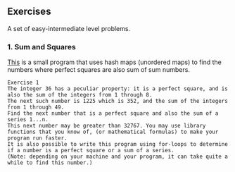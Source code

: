 ## Exercises

A set of easy-intermediate level problems.

### 1. Sum and Squares

[This](ex1.cpp) is a small program that uses hash maps (unordered maps) to find the numbers where perfect squares are also sum of sum numbers.
```
Exercise 1
The integer 36 has a peculiar property: it is a perfect square, and is also the sum of the integers from 1 through 8.
The next such number is 1225 which is 352, and the sum of the integers from 1 through 49.
Find the next number that is a perfect square and also the sum of a series 1...n.
This next number may be greater than 32767. You may use library functions that you know of, (or mathematical formulas) to make your program run faster.
It is also possible to write this program using for-loops to determine if a number is a perfect square or a sum of a series.
(Note: depending on your machine and your program, it can take quite a while to find this number.)
```   